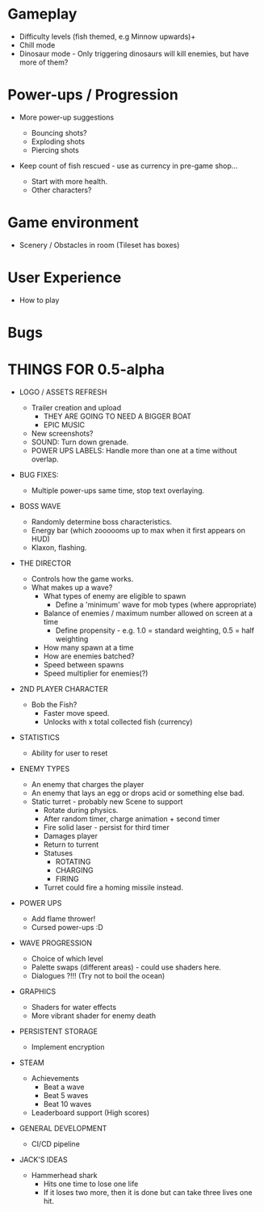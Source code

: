 # Gameplay

* Difficulty levels (fish themed, e.g Minnow upwards)+
* Chill mode
* Dinosaur mode - Only triggering dinosaurs will kill enemies, but have more of them?

# Power-ups / Progression

* More power-up suggestions
  * Bouncing shots?
  * Exploding shots
  * Piercing shots

* Keep count of fish rescued - use as currency in pre-game shop...
  * Start with more health.
  * Other characters?

# Game environment

* Scenery / Obstacles in room (Tileset has boxes)

# User Experience

* How to play

# Bugs

# THINGS FOR 0.5-alpha

* LOGO / ASSETS REFRESH
    * Trailer creation and upload
        * THEY ARE GOING TO NEED A BIGGER BOAT
        * EPIC MUSIC
    * New screenshots?
    * SOUND: Turn down grenade.
    * POWER UPS LABELS: Handle more than one at a time without overlap.

* BUG FIXES:
    * Multiple power-ups same time, stop text overlaying.

* BOSS WAVE
    * Randomly determine boss characteristics.
    * Energy bar (which zoooooms up to max when it first appears on HUD)
    * Klaxon, flashing.

* THE DIRECTOR
    * Controls how the game works.
    * What makes up a wave?
        * What types of enemy are eligible to spawn
            * Define a 'minimum' wave for mob types (where appropriate)
        * Balance of enemies / maximum number allowed on screen at a time
            * Define propensity - e.g. 1.0 = standard weighting, 0.5 = half weighting
        * How many spawn at a time
        * How are enemies batched?
        * Speed between spawns
        * Speed multiplier for enemies(?)
 
* 2ND PLAYER CHARACTER
    * Bob the Fish?
        * Faster move speed.
        * Unlocks with x total collected fish (currency)       

* STATISTICS
    * Ability for user to reset

* ENEMY TYPES
    * An enemy that charges the player
    * An enemy that lays an egg or drops acid or something else bad.
    * Static turret - probably new Scene to support
        * Rotate during physics.
        * After random timer, charge animation + second timer
        * Fire solid laser - persist for third timer
        * Damages player
        * Return to turrent
        * Statuses
            * ROTATING
            * CHARGING
            * FIRING
        * Turret could fire a homing missile instead.
        
* POWER UPS
    * Add flame thrower!
    * Cursed power-ups :D

* WAVE PROGRESSION
    * Choice of which level
    * Palette swaps (different areas) - could use shaders here.
    * Dialogues ?!!! (Try not to boil the ocean)
    
* GRAPHICS
    * Shaders for water effects
    * More vibrant shader for enemy death
    
* PERSISTENT STORAGE
    * Implement encryption
    
* STEAM
    * Achievements
        * Beat a wave
        * Beat 5 waves
        * Beat 10 waves
    * Leaderboard support (High scores)
    
* GENERAL DEVELOPMENT
    * CI/CD pipeline
    
* JACK'S IDEAS
    * Hammerhead shark
        * Hits one time to lose one life
        * If it loses two more, then it is done but can take three lives one hit.
        

